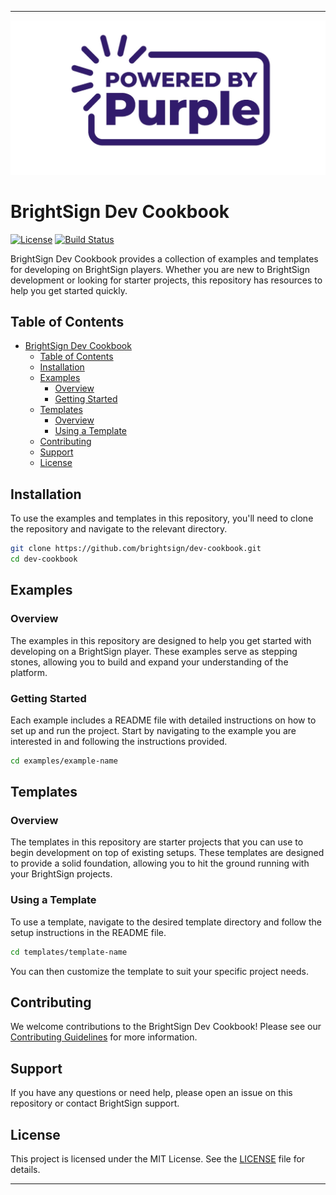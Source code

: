 
---

![Powered By Purple](PoweredByPurple.jpg)

# BrightSign Dev Cookbook

[![License](https://img.shields.io/github/license/brightsign/dev-cookbook)](LICENSE)
[![Build Status](https://img.shields.io/github/workflow/status/brightsign/dev-cookbook/CI)](https://github.com/brightsign/dev-cookbook/actions)


BrightSign Dev Cookbook provides a collection of examples and templates for developing on BrightSign players. Whether you are new to BrightSign development or looking for starter projects, this repository has resources to help you get started quickly.

## Table of Contents

- [BrightSign Dev Cookbook](#brightsign-dev-cookbook)
  - [Table of Contents](#table-of-contents)
  - [Installation](#installation)
  - [Examples](#examples)
    - [Overview](#overview)
    - [Getting Started](#getting-started)
  - [Templates](#templates)
    - [Overview](#overview-1)
    - [Using a Template](#using-a-template)
  - [Contributing](#contributing)
  - [Support](#support)
  - [License](#license)

## Installation

To use the examples and templates in this repository, you'll need to clone the repository and navigate to the relevant directory.

```bash
git clone https://github.com/brightsign/dev-cookbook.git
cd dev-cookbook
```

## Examples

### Overview

The examples in this repository are designed to help you get started with developing on a BrightSign player. These examples serve as stepping stones, allowing you to build and expand your understanding of the platform.

### Getting Started

Each example includes a README file with detailed instructions on how to set up and run the project. Start by navigating to the example you are interested in and following the instructions provided.

```bash
cd examples/example-name
```

## Templates

### Overview

The templates in this repository are starter projects that you can use to begin development on top of existing setups. These templates are designed to provide a solid foundation, allowing you to hit the ground running with your BrightSign projects.

### Using a Template

To use a template, navigate to the desired template directory and follow the setup instructions in the README file.

```bash
cd templates/template-name
```

You can then customize the template to suit your specific project needs.

## Contributing

We welcome contributions to the BrightSign Dev Cookbook! Please see our [Contributing Guidelines](CONTRIBUTING.md) for more information.

## Support

If you have any questions or need help, please open an issue on this repository or contact BrightSign support.

## License

This project is licensed under the MIT License. See the [LICENSE](LICENSE) file for details.

---